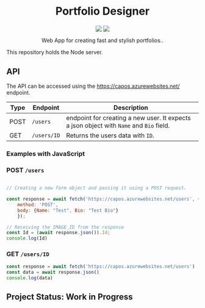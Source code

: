 <p align="center">
<h1 align="center">
Portfolio Designer
</h1>
<p align="center">
		<img align="center" src="https://github.com/asimsedhain/portfolio_designer_node/workflows/CI/badge.svg" />
		<img align="center" src="https://github.com/asimsedhain/portfolio_designer_node/workflows/CD/badge.svg" />
</p>
                                                              
<p align="center">
Web App for creating fast and stylish portfolios..

This repository holds the Node server.
</p>
</p>

## API
The API can be accessed using the https://capos.azurewebsites.net/ endpoint.

|Type | Endpoint | Description |
|---|---|---|
| POST | `/users` | endpoint for creating a new user. It expects a json object with `Name` and `Bio` field. |
| GET | `/users/ID` | Returns the users data with `ID`. |


### Examples with JavaScript

### POST `/users`
```javascript

// Creating a new form object and passing it using a POST request.

const response = await fetch('https://capos.azurewebsites.net/users', {
	method: 'POST',
	body: {Name: "Test", Bio: "Test Bio"}
	});

// Receiving the IMAGE_ID from the response
const Id = (await response.json()).Id;			
console.log(Id)
```

### GET `/users/ID`
```javascript
const response = await fetch('https://capos.azurewebsites.net/users')
const data = await response.json()
console.log(data)
```




## Project Status: Work in Progress